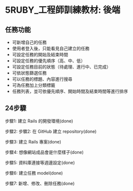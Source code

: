 # 5RUBY_工程師訓練教材: 後端

## 任務功能
* 可新增自己的任務
* 使用者登入後，只能看見自己建立的任務
* 可設定任務的開始及結束時間
* 可設定任務的優先順序（高、中、低）
* 可設定任務目前的狀態（待處理、進行中、已完成）
* 可依狀態篩選任務
* 可以任務的標題、內容進行搜尋
* 可為任務加上分類標籤
* 任務列表，並可依優先順序、開始時間及結束時間等進行排序

## 24步驟
步驟1: 建立 Rails 的開發環境(done)

步驟2: 步驟2: 在 GitHub 建立 repository(done)

步驟3: 建立 Rails 專案(done)

步驟4: 想像網站成品會是什麼樣子(done)

步驟5: 資料庫連接等週邊設定(done)

步驟6: 建立任務 model(done)

步驟7: 新增、修改、刪除任務(done)